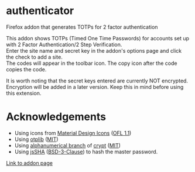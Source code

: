 # authenticator

Firefox addon that generates TOTPs for 2 factor authentication

This addon shows TOTPs (Timed One Time Passwords) for accounts set up with 2 Factor Authentication/2 Step Verification.  
Enter the site name and secret key in the addon's options page and click the check to add a site.  
The codes will appear in the toolbar icon. The copy icon after the code copies the code.

It is worth noting that the secret keys entered are currently NOT encrypted. Encryption will be added in a later version. Keep this in mind before using this extension.

# Acknowledgements

-   Using icons from [Material Design Icons](https://materialdesignicons.com/) ([OFL 1.1](http://scripts.sil.org/OFL))
-   Using [otplib](https://github.com/yeojz/otplib) ([MIT](https://opensource.org/licenses/mit))
-   Using [alphanumerical branch](https://github.com/Max1Truc/crypt/tree/alphanumerical-encryption) of [crypt](https://github.com/Max1Truc/crypt) ([MIT](https://opensource.org/licenses/mit))
-   Using [jsSHA](https://caligatio.github.io/jsSHA/) ([BSD-3-Clause](https://opensource.org/licenses/BSD-3-Clause)) to hash the master password.

[Link to addon page](https://addons.mozilla.org/en-US/firefox/addon/two-factor-authenticator/)

